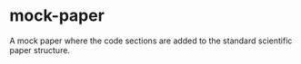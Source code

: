 # mock-paper
A mock paper where the code sections are added to the standard scientific paper structure.
